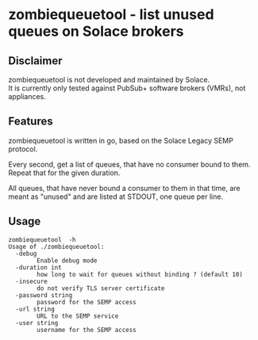 # zombiequeuetool - list unused queues on Solace brokers

## Disclaimer

zombiequeuetool is not developed and maintained by Solace.<br/>
It is currently only tested against PubSub+ software brokers (VMRs), not appliances.<br/>

## Features
zombiequeuetool is written in go, based on the Solace Legacy SEMP protocol.<br/>

Every second, get a list of queues, that have no consumer bound to them. Repeat that for the given duration.

All queues, that have never bound a consumer to them in that time, are meant as "unused" and are listed at STDOUT, one queue per line.

## Usage
<pre><code>zombiequeuetool  -h
Usage of ./zombiequeuetool:
  -debug
        Enable debug mode
  -duration int
        how long to wait for queues without binding ? (default 10)
  -insecure
        do not verify TLS server certificate
  -password string
        password for the SEMP access
  -url string
        URL to the SEMP service
  -user string
        username for the SEMP access
</code>

